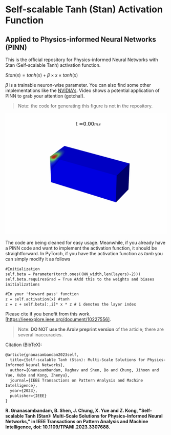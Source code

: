 # Self-scalable Tanh (Stan) Activation Function
## Applied to Physics-informed Neural Networks (PINN) 
This is the official repository for Physics-informed Neural Networks with Stan (Self-scalable Tanh) activation function. 

$Stan(x) = tanh(x) + \beta \times x \times tanh(x)$

$\beta$ is a trainable neuron-wise parameter. 
You can also find some other implementations like the [NVIDIA's](https://docs.nvidia.com/deeplearning/modulus/modulus-v2209/user_guide/theory/advanced_schemes.html). Video shows a potential application of PINN to grab your attention (gotcha!).
> Note: the code for generating this figure is not in the repository.

![](https://github.com/raghavg97/PINN_Stan/blob/main/MP_3D_100resol.gif)

The code are being cleaned for easy usage. Meanwhile, if you already have a PINN code and want to implement the activation function, it should be straightforward. In PyTorch, if you have the activation function as $tanh$ you can simply modify it as follows
```
#Initialization
self.beta = Parameter(torch.ones((NN_width,len(layers)-2))) 
self.beta.requiresGrad = True #Add this to the weights and biases initializations
```
```
#In your 'forward pass' function
z = self.activation(x) #tanh 
z = z + self.beta[:,i]* x * z # i denotes the layer index 
```

Please cite if you benefit from this work. [https://ieeexplore.ieee.org/document/10227556]. 
>Note: **DO NOT use the Arxiv preprint version** of the article; there are several inaccuracies.  


Citation (BibTeX):
```
@article{gnanasambandam2023self,
  title={Self-scalable Tanh (Stan): Multi-Scale Solutions for Physics-Informed Neural Networks},
  author={Gnanasambandam, Raghav and Shen, Bo and Chung, Jihoon and Yue, Xubo and Kong, Zhenyu},
  journal={IEEE Transactions on Pattern Analysis and Machine Intelligence},
  year={2023},
  publisher={IEEE}
}
```




**R. Gnanasambandam, B. Shen, J. Chung, X. Yue and Z. Kong, "Self-scalable Tanh (Stan): Multi-Scale Solutions for Physics-Informed Neural Networks," in IEEE Transactions on Pattern Analysis and Machine Intelligence, doi: 10.1109/TPAMI.2023.3307688.**

